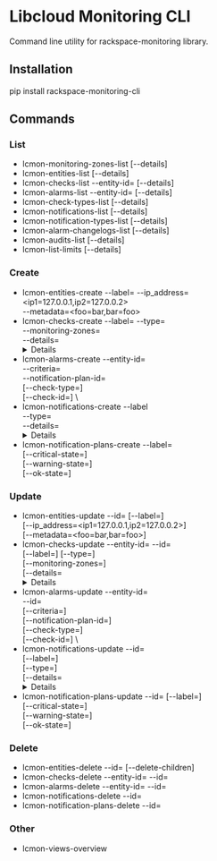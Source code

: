 # Libcloud Monitoring CLI

Command line utility for rackspace-monitoring library.

## Installation

pip install rackspace-monitoring-cli

## Commands

### List

* lcmon-monitoring-zones-list [--details]
* lcmon-entities-list [--details]
* lcmon-checks-list --entity-id=<enId> [--details]
* lcmon-alarms-list --entity-id=<enId> [--details]
* lcmon-check-types-list [--details]
* lcmon-notifications-list [--details]
* lcmon-notification-types-list [--details]
* lcmon-alarm-changelogs-list [--details]
* lcmon-audits-list [--details]
* lcmon-list-limits [--details]

### Create

* lcmon-entities-create --label=<label> --ip_address=<ip1=127.0.0.1,ip2=127.0.0.2> \
                        --metadata=<foo=bar,bar=foo>
* lcmon-checks-create --label=<label> --type=<check type> \
                      --monitoring-zones=<monitoring zones> \
                      --details=<details> \
                      [--target-alias=<target alias>] \
                      [--target-resolver=<target resolver>] \
                      [--timeout=<timeout>] \
                      [--period=<period>]
* lcmon-alarms-create --entity-id=<entity id> \
                      --criteria=<criteria> \
                      --notification-plan-id=<notification plan id> \
                      [--check-type=<check type>] \
                      [--check-id=<check id>] \
* lcmon-notifications-create --label \
                      --type=<type> \
                      --details=<details>
* lcmon-notification-plans-create --label=<label> \
                      [--critical-state=<critical state notification object ids>] \
                      [--warning-state=<warning state notification object ids>] \
                      [--ok-state=<ok state notification object ids>]

### Update

* lcmon-entities-update --id=<entity id> [--label=<label>] \
                        [--ip_address=<ip1=127.0.0.1,ip2=127.0.0.2>] \
                        [--metadata=<foo=bar,bar=foo>]
* lcmon-checks-update --entity-id=<entity id> --id=<check id> \
                      [--label=<label>] [--type=<check type>] \
                      [--monitoring-zones=<monitoring zones>] \
                      [--details=<details>] \
                      [--target-alias=<target alias>] \
                      [--target-resolver=<target resolver>] \
                      [--timeout=<timeout>] \
                      [--period=<period>]
* lcmon-alarms-update --entity-id=<entity id> \
                      --id=<alarm id>\
                      [--criteria=<criteria>] \
                      [--notification-plan-id=<notification plan id>] \
                      [--check-type=<check type>] \
                      [--check-id=<check id>] \
* lcmon-notifications-update --id=<notification id> \
                      [--label=<label>] \
                      [--type=<type>] \
                      [--details=<details>]
* lcmon-notification-plans-update --id=<notification plan id>
                      [--label=<label>] \
                      [--critical-state=<critical state notification object ids>] \
                      [--warning-state=<warning state notification object ids>] \
                      [--ok-state=<ok state notification object ids>]

### Delete

* lcmon-entities-delete --id=<entity id> [--delete-children]
* lcmon-checks-delete --entity-id=<parent entity id> --id=<check id>
* lcmon-alarms-delete --entity-id=<parent entity id> --id=<alarm id>
* lcmon-notifications-delete --id=<notification id>
* lcmon-notification-plans-delete --id=<notification plan id>

### Other

* lcmon-views-overview
